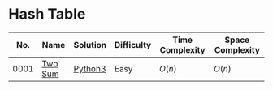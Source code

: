 # Hash Table

| No.  | Name  | Solution | Difficulty | Time Complexity | Space Complexity |
| --- | --- | --- | --- | --- | --- |
| 0001 | [Two Sum](https://leetcode.com/problems/two-sum) | [Python3](https://leetcode.com/problems/two-sum/solutions/4017038/two-sums-python-easy-explanations/) | Easy | $O(n)$ | $O(n)$ |
